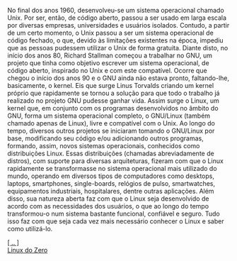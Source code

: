 <!--
©2018
@artfesg
-->
  <p>No final dos anos 1960, desenvolveu-se um sistema operacional chamado Unix. Por ser, então, de código aberto, passou a ser usado em larga escala por diversas empresas, universidades e usuários isolados. Contudo, a partir de um certo momento, o Unix passou a ser um sistema operacional de código fechado, o que, devido às limitações existentes na época, impediu que as pessoas pudessem utilizar o Unix de forma gratuita. Diante disto, no início dos anos 80, Richard Stallman começou a trabalhar no GNU, um projeto que tinha como objetivo escrever um sistema operacional, de código aberto, inspirado no Unix e com este compatível. Ocorre que chegou o início dos anos 90 e o GNU ainda não estava pronto, faltando-lhe, basicamente, o kernel. Eis que surge Linus Torvalds criando um kernel próprio que rapidamente se tornou a solução para que todo o trabalho já realizado no projeto GNU pudesse ganhar vida. Assim surge o Linux, um kernel que, em conjunto com os programas desenvolvidos no âmbito do GNU, forma um sistema operacional completo, o GNU/Linux (também chamado apenas de Linux), livre e compatível com o Unix. Ao longo do tempo, diversos outros projetos se iniciaram tomando o GNU/Linux por base, modificando seu código e/ou adicionando outros programas, formando, assim, novos sistemas operacionais, conhecidos como distribuições Linux. Essas distribuições (chamadas abreviadamente de distros), com suporte para diversas arquiteturas, fizeram com que o Linux rapidamente se transformasse no sistema operacional mais utilizado do mundo, operando em diversos tipos de computadores como desktops, laptops, smartphones, single-boards, relógios de pulso, smartwatches, equipamentos industriais, hospitalares, dentre outras aplicações. Além disso, sua natureza aberta faz com que o Linux seja desenvolvido de acordo com as necessidades dos usuários, o que ao longo do tempo transformou-o num sistema bastante funcional, confiável e seguro. Tudo isso faz com que seja cada vez mais necessário conhecer o Linux e saber como utilizá-lo.</p>
  <p>
  <a href="https://artfesg.github.io">[ .. ]</a><br>
  <a href="https://artfesg.github.io/linux/lfs">Linux do Zero</a><br></p>
